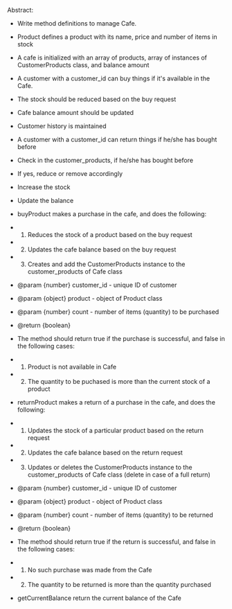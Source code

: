 Abstract:

* Write method definitions to manage Cafe.

* Product defines a product with its name, price and number of items in stock
* A cafe is initialized with an array of products, array of instances of CustomerProducts class, and balance amount
* A customer with a customer_id can buy things if it's available in the Cafe.

* The stock should be reduced based on the buy request
* Cafe balance amount should be updated
* Customer history is maintained

* A customer with a customer_id can return things if he/she has bought before

* Check in the customer_products, if he/she has bought before
* If yes, reduce or remove accordingly
* Increase the stock
* Update the balance

* buyProduct makes a purchase in the cafe, and does the following:
* 1. Reduces the stock of a product based on the buy request
* 2. Updates the cafe balance based on the buy request
* 3. Creates and add the CustomerProducts instance to the customer_products of Cafe class

* @param {number} customer_id - unique ID of customer
* @param {object} product - object of Product class
* @param {number} count - number of items (quantity) to be purchased
* @return {boolean}

* The method should return true if the purchase is successful, and false in the following cases:
* 1. Product is not available in Cafe
* 2. The quantity to be puchased is more than the current stock of a product

* returnProduct makes a return of a purchase in the cafe, and does the following:
* 1. Updates the stock of a particular product based on the return request
* 2. Updates the cafe balance based on the return request
* 3. Updates or deletes the CustomerProducts instance to the customer_products of Cafe class (delete in case of a full return)

* @param {number} customer_id - unique ID of customer
* @param {object} product - object of Product class
* @param {number} count - number of items (quantity) to be returned
* @return {boolean}

* The method should return true if the return is successful, and false in the following cases:
* 1. No such purchase was made from the Cafe
* 2. The quantity to be returned is more than the quantity purchased

* getCurrentBalance return the current balance of the Cafe
